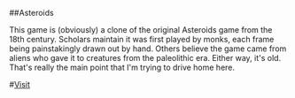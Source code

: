 ##Asteroids

This game is (obviously) a clone of the original Asteroids game from the 18th century.  Scholars maintain it was first played by monks, each frame being painstakingly drawn out by hand.  Others believe the game came from aliens who gave it to creatures from the paleolithic era.  Either way, it's old.  That's really the main point that I'm trying to drive home here.

#[Visit](asteroids.aaronik.com)

